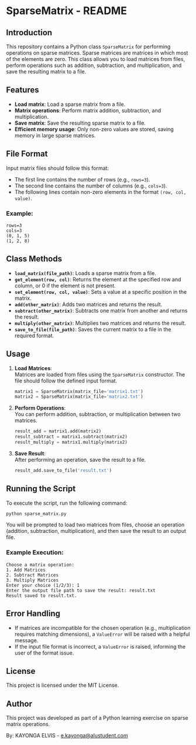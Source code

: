 # SparseMatrix - README

## Introduction

This repository contains a Python class `SparseMatrix` for performing operations on sparse matrices. Sparse matrices are matrices in which most of the elements are zero. This class allows you to load matrices from files, perform operations such as addition, subtraction, and multiplication, and save the resulting matrix to a file.

## Features

- **Load matrix**: Load a sparse matrix from a file.
- **Matrix operations**: Perform matrix addition, subtraction, and multiplication.
- **Save matrix**: Save the resulting sparse matrix to a file.
- **Efficient memory usage**: Only non-zero values are stored, saving memory in large sparse matrices.

## File Format

Input matrix files should follow this format:
- The first line contains the number of rows (e.g., `rows=3`).
- The second line contains the number of columns (e.g., `cols=3`).
- The following lines contain non-zero elements in the format `(row, col, value)`.

### Example:
```
rows=3
cols=3
(0, 1, 5)
(1, 2, 8)
```

## Class Methods

- **`load_matrix(file_path)`**: Loads a sparse matrix from a file.
- **`get_element(row, col)`**: Returns the element at the specified row and column, or 0 if the element is not present.
- **`set_element(row, col, value)`**: Sets a value at a specific position in the matrix.
- **`add(other_matrix)`**: Adds two matrices and returns the result.
- **`subtract(other_matrix)`**: Subtracts one matrix from another and returns the result.
- **`multiply(other_matrix)`**: Multiplies two matrices and returns the result.
- **`save_to_file(file_path)`**: Saves the current matrix to a file in the required format.

## Usage

1. **Load Matrices**:  
   Matrices are loaded from files using the `SparseMatrix` constructor. The file should follow the defined input format.

   ```python
   matrix1 = SparseMatrix(matrix_file='matrix1.txt')
   matrix2 = SparseMatrix(matrix_file='matrix2.txt')
   ```

2. **Perform Operations**:  
   You can perform addition, subtraction, or multiplication between two matrices.

   ```python
   result_add = matrix1.add(matrix2)
   result_subtract = matrix1.subtract(matrix2)
   result_multiply = matrix1.multiply(matrix2)
   ```

3. **Save Result**:  
   After performing an operation, save the result to a file.

   ```python
   result_add.save_to_file('result.txt')
   ```

## Running the Script

To execute the script, run the following command:

```bash
python sparse_matrix.py
```

You will be prompted to load two matrices from files, choose an operation (addition, subtraction, multiplication), and then save the result to an output file.

### Example Execution:

```
Choose a matrix operation:
1. Add Matrices
2. Subtract Matrices
3. Multiply Matrices
Enter your choice (1/2/3): 1
Enter the output file path to save the result: result.txt
Result saved to result.txt.
```

## Error Handling

- If matrices are incompatible for the chosen operation (e.g., multiplication requires matching dimensions), a `ValueError` will be raised with a helpful message.
- If the input file format is incorrect, a `ValueError` is raised, informing the user of the format issue.

## License

This project is licensed under the MIT License.

## Author

This project was developed as part of a Python learning exercise on sparse matrix operations.

By: KAYONGA ELVIS - e.kayonga@alustudent.com
